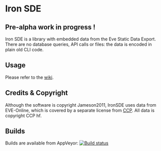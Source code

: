 # Iron SDE

## Pre-alpha work in progress !

Iron SDE is a library with embedded data from the Eve Static Data Export. There are no database queries, API calls or files: the data is encoded in plain old CLI code. 

## Usage ##

Please refer to the [wiki](https://github.com/jameson2011/IronSde/wiki).

## Credits & Copyright ##

Although the software is copyright Jameson2011, IronSDE uses data from EVE-Online, which is covered by a separate license from [CCP](https://www.ccpgames.com/). All data is copyright CCP hf.

## Builds
Builds are available from AppVeyor:
[![Build status](https://ci.appveyor.com/api/projects/status/ix2sqdn26dc7ro6l?svg=true)](https://ci.appveyor.com/project/jameson2011/ironsde)
